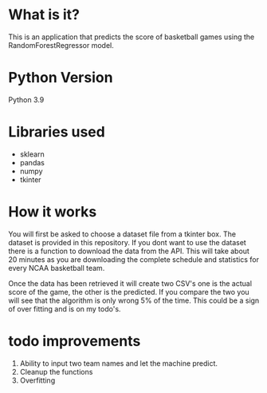 # What is it?
This is an application that predicts the score of basketball games using the RandomForestRegressor model.

# Python Version
Python 3.9

# Libraries used
<ul>
  <li>sklearn</li>
  <li>pandas</li>
  <li>numpy</li>
  <li>tkinter</li>
 </ul>

# How it works
You will first be asked to choose a dataset file from a tkinter box. The dataset is provided in this repository. If you dont want to use the dataset there is a function to download the data from the API. This will take about 20 minutes as you are downloading the complete schedule and statistics for every NCAA basketball team. 

Once the data has been retrieved it will create two CSV's one is the actual score of the game, the other is the predicted. If you compare the two you will see that the algorithm is only wrong 5% of the time. This could be a sign of over fitting and is on my todo's.

# todo improvements
1. Ability to input two team names and let the machine predict. 
2. Cleanup the functions
3. Overfitting
